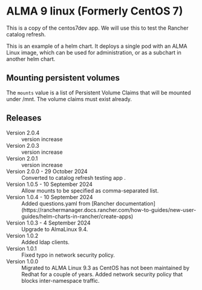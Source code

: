 # ALMA 9 linux (Formerly CentOS 7)

This is a copy of the centos7dev app. 
We will use this to test the Rancher catalog refresh.

This is an example of a helm chart. It deploys a single pod with an ALMA Linux image,
which can be used for administration, or as a subchart in another helm chart.

## Mounting persistent volumes

The `mounts` value is a list of Persistent Volume Claims that will be mounted
under /mnt. The volume claims must exist already.

## Releases

<dl>


  <dt>Version 2.0.4</dt>
  <dd>version increase</dd>

  <dt>Version 2.0.3</dt>
  <dd>version increase</dd>

  <dt>Version 2.0.1</dt>
  <dd>version increase</dd>

  <dt>Version 2.0.0 - 29 October 2024</dt>
  <dd>Converted to catalog refresh testing app .</dd>

  <dt>Version 1.0.5 - 10 September 2024</dt>
  <dd>Allow mounts to be specified as comma-separated list.</dd>

  <dt>Version 1.0.4 - 10 September 2024</dt>
  <dd>Added questions.yaml from [Rancher documentation](https://ranchermanager.docs.rancher.com/how-to-guides/new-user-guides/helm-charts-in-rancher/create-apps)</dd>

  <dt>Version 1.0.3 - 4 September 2024</dt>
  <dd>Upgrade to AlmaLinux 9.4.</dd>

  <dt>Version 1.0.2</dt>
  <dd>Added ldap clients.</dd>

  <dt>Version 1.0.1</dt>
  <dd>Fixed typo in network security policy.</dd>

  <dt>Version 1.0.0</dt>
  <dd>Migrated to ALMA Linux 9.3 as CentOS has not been maintained by Redhat for a couple of years.
      Added network security policy that blocks inter-namespace traffic.
  </dd>

</dl>
